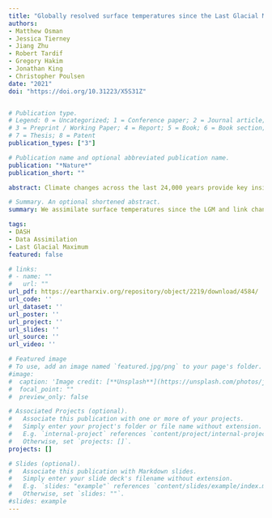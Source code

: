 ```yaml
---
title: "Globally resolved surface temperatures since the Last Glacial Maximum"
authors:
- Matthew Osman
- Jessica Tierney
- Jiang Zhu
- Robert Tardif
- Gregory Hakim
- Jonathan King
- Christopher Poulsen
date: "2021"
doi: "https://doi.org/10.31223/X5S31Z"


# Publication type.
# Legend: 0 = Uncategorized; 1 = Conference paper; 2 = Journal article;
# 3 = Preprint / Working Paper; 4 = Report; 5 = Book; 6 = Book section;
# 7 = Thesis; 8 = Patent
publication_types: ["3"]

# Publication name and optional abbreviated publication name.
publication: "*Nature*"
publication_short: ""

abstract: Climate changes across the last 24,000 years provide key insights into Earth system responses to external forcing. Climate model simulations and proxy data have independently allowed for study of this crucial interval; however, they have at times yielded disparate conclusions. Here, we leverage both types of information using paleoclimate data assimilation to produce the first observationally constrained, full-field reanalysis of surface temperature change spanning the Last Glacial Maximum to present. We demonstrate that temperature variability across the last 24 kyr was linked to two modes: radiative forcing from ice sheets and greenhouse gases; and a superposition of changes in thermohaline circulation and seasonal insolation. In contrast with previous proxy-based reconstructions our reanalysis results show that global mean temperatures warmed between the early and middle Holocene and were stable thereafter. When compared with recent temperature changes, our reanalysis indicates that both the rate and magnitude of modern observed warming are unprecedented relative to the changes of the last 24 kyr.

# Summary. An optional shortened abstract.
summary: We assimilate surface temperatures since the LGM and link changes to radiative forcing, thermohaline circulation, and seasonal insolation.

tags:
- DASH
- Data Assimilation
- Last Glacial Maximum
featured: false

# links:
# - name: ""
#   url: ""
url_pdf: https://eartharxiv.org/repository/object/2219/download/4584/
url_code: ''
url_dataset: ''
url_poster: ''
url_project: ''
url_slides: ''
url_source: ''
url_video: ''

# Featured image
# To use, add an image named `featured.jpg/png` to your page's folder.
#image:
#  caption: 'Image credit: [**Unsplash**](https://unsplash.com/photos/jdD8gXaTZsc)'
#  focal_point: ""
#  preview_only: false

# Associated Projects (optional).
#   Associate this publication with one or more of your projects.
#   Simply enter your project's folder or file name without extension.
#   E.g. `internal-project` references `content/project/internal-project/index.md`.
#   Otherwise, set `projects: []`.
projects: []

# Slides (optional).
#   Associate this publication with Markdown slides.
#   Simply enter your slide deck's filename without extension.
#   E.g. `slides: "example"` references `content/slides/example/index.md`.
#   Otherwise, set `slides: ""`.
#slides: example
---
```

